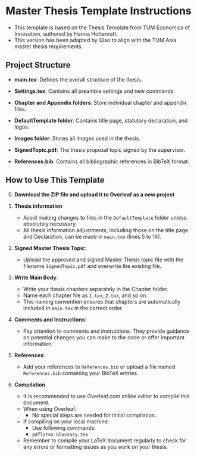 # Master Thesis Template Instructions

- This template is based on the Thesis Template from TUM Economics of Innovation, authored by Hanna Hottenrott.
- This version has been adapted by Qiao to align with the TUM Asia master thesis requirements.

## Project Structure

- **main.tex**: Defines the overall structure of the thesis.

- **Settings.tex**: Contains all preamble settings and new commands.

- **Chapter and Appendix folders**: Store individual chapter and appendix files.

- **DefaultTemplate folder**: Contains title page, statutory declaration, and logos.

- **Images folder**: Stores all images used in the thesis.

- **SignedTopic.pdf**: The thesis proposal topic signed by the supervisor.

- **References.bib**: Contains all bibliographic references in BibTeX format.

## How to Use This Template
0. **Download the ZIP file and upload it to Overleaf as a new project**

1. **Thesis information**
   - Avoid making changes to files in the `DefaultTemplate` folder unless absolutely necessary.
   - All thesis information adjustments, including those on the title page and Declaration, can be made in `main.tex`  (lines 5 to 14).

2. **Signed Master Thesis Topic**: 
   - Upload the approved and signed Master Thesis topic file with the filename `SignedTopic.pdf` and overwrite the existing file.

3. **Write Main Body**: 
   - Write your thesis chapters separately in the Chapter folder.
   - Name each chapter file as `1.tex`, `2.tex`, and so on.
   - This naming convention ensures that chapters are automatically included in `main.tex` in the correct order.

4. **Comments and Instructions**: 
   - Pay attention to comments and instructions. They provide guidance on potential changes you can make to the code or offer important information.

5. **References**:
   - Add your references to `References.bib` or upload a file named `References.bib` containing your BibTeX entries.

6. **Compilation**
   - It is recommended to use Overleaf.com online editor to compile this document.
   - When using Overleaf:
     - No special steps are needed for initial compilation.
   - If compiling on your local machine:
     - Use following commands:
     - `pdflatex Glossary.tex`
    - Remember to compile your LaTeX document regularly to check for any errors or formatting issues as you work on your thesis.
